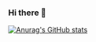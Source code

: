 ### Hi there 👋

[![Anurag's GitHub stats](https://github-readme-stats.vercel.app/api?username=LouieHext)](https://github.com/anuraghazra/github-readme-stats)


